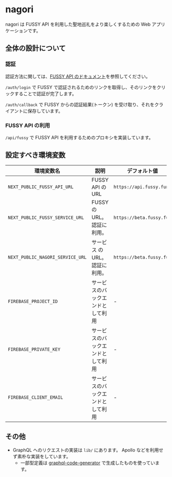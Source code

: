 # nagori

nagori は FUSSY API を利用した聖地巡礼をより楽しくするための Web アプリケーションです。

## 全体の設計について

### 認証

認証方法に関しては、[FUSSY API のドキュメント](https://fussy.gitbook.com/)を参照してください。

`/auth/login` で FUSSY で認証されるためのリンクを取得し、そのリンクをクリックすることで認証が完了します。

`/auth/callback` で FUSSY からの認証結果(トークン) を受け取り、それをクライアントに保存しています。

### FUSSY API の利用

`/api/fussy` で FUSSY API を利用するためのプロキシを実装しています。

## 設定すべき環境変数

| 環境変数名                       | 説明                             | デフォルト値             |
| -------------------------------- | -------------------------------- | ------------------------ |
| `NEXT_PUBLIC_FUSSY_API_URL`      | FUSSY API の URL                 | `https://api.fussy.fun`  |
| `NEXT_PUBLIC_FUSSY_SERVICE_URL`  | FUSSY の URL。認証に利用。       | `https://beta.fussy.fun` |
| `NEXT_PUBLIC_NAGORI_SERVICE_URL` | サービス の URL。認証に利用。    | `https://beta.fussy.fun` |
| `FIREBASE_PROJECT_ID`            | サービスのバックエンドとして利用 | -                        |
| `FIREBASE_PRIVATE_KEY`           | サービスのバックエンドとして利用 | -                        |
| `FIREBASE_CLIENT_EMAIL`          | サービスのバックエンドとして利用 | -                        |

## その他

- GraphQL へのリクエストの実装は `lib/` にあります。 Apollo などを利用せず素朴な実装をしています。
  - 一部型定義は [graphql-code-generator](https://the-guild.dev/graphql/codegen) で生成したものを使っています。
